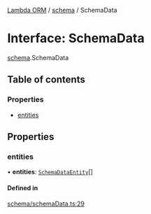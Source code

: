 [Lambda ORM](../README.md) / [schema](../modules/schema.md) / SchemaData

# Interface: SchemaData

[schema](../modules/schema.md).SchemaData

## Table of contents

### Properties

- [entities](schema.SchemaData.md#entities)

## Properties

### entities

• **entities**: [`SchemaDataEntity`](schema.SchemaDataEntity.md)[]

#### Defined in

[schema/schemaData.ts:29](https://github.com/FlavioLionelRita/lambda-orm/blob/8689963/src/orm/schema/schemaData.ts#L29)
